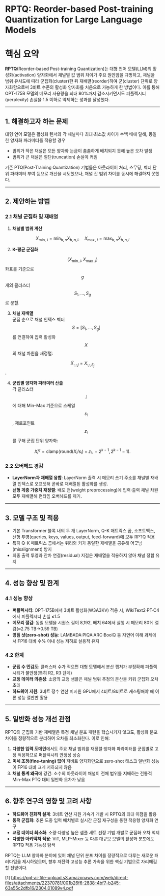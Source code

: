 # RPTQ: Reorder-based Post-training Quantization for Large Language Models

# 핵심 요약

**RPTQ**(Reorder-based Post-training Quantization)는 대형 언어 모델(LLM)의 활성화(activation) 양자화에서 채널별 값 범위 차이가 주요 원인임을 규명하고, 채널을 범위 유사도에 따라 군집화(cluster)한 뒤 재배열(reorder)하여 군(cluster) 단위로 양자화함으로써 3비트 수준의 활성화 양자화를 처음으로 가능하게 한 방법이다. 이를 통해 OPT-175B 모델의 메모리 사용량을 최대 80%까지 감소시키면서도 퍼플렉시티(perplexity) 손실을 1.5 이하로 억제하는 성과를 달성했다.

***

## 1. 해결하고자 하는 문제

대형 언어 모델은 활성화 텐서의 각 채널마다 최대·최소값 차이가 수백 배에 달해, 동일한 양자화 파라미터를 적용할 경우

- 범위가 작은 채널은 모든 양자화 눈금이 촘촘하게 배치되지 못해 높은 오차 발생  
- 범위가 큰 채널은 절단(truncation) 손실이 커짐  

기존 PTQ(Post-Training Quantization) 기법들은 아웃라이어 처리, 스무딩, 벡터 단위 파라미터 부여 등으로 개선을 시도했으나, 채널 간 범위 차이를 동시에 해결하지 못했다.

***

## 2. 제안하는 방법

### 2.1 채널 군집화 및 재배열

1. **채널별 범위 계산**  

$$
     X_{\min, i} = \min_{b,n} X_{b,n,i},\quad
     X_{\max, i} = \max_{b,n} X_{b,n,i}
   $$

2. **K-평균 군집화**  

$$(X_{\min,i}, X_{\max,i})$$ 좌표를 기준으로 $$g$$개의 클러스터 $$S_1,\dots,S_g$$로 분할.

3. **채널 재배열**  
   군집 순으로 채널 인덱스 벡터 $$S=[S_1,\dots,S_g]$$를 연결하여 입력 활성화 $$X$$의 채널 차원을 재정렬:  

$$\widetilde X_{:,:,j}=X_{:,:,S_j}$$.

4. **군집별 양자화 파라미터 산출**  
   각 클러스터 $$i$$에 대해 Min–Max 기준으로 스케일 $$s_i$$, 제로포인트 $$z_i$$를 구해 군집 단위 양자화:

$$
     X^q_i = \mathrm{clamp}\bigl(\mathrm{round}(X_i/s_i)+z_i,\,-2^{k-1},\,2^{k-1}-1\bigr).
   $$

### 2.2 오버헤드 경감

- **LayerNorm과 재배열 융합**: LayerNorm 출력 시 메모리 쓰기 주소를 채널별 재배열 인덱스로 오프셋해 곧바로 재배열된 활성화를 생성.  
- **선형 계층 가중치 재정렬**: 배포 전(weight preprocessing)에 입력·출력 채널 차원 모두 재배열해 런타임 오버헤드를 제거.

***

## 3. 모델 구조 및 적용

- 기본 Transformer 블록 내의 두 개 LayerNorm, Q-K 매트릭스 곱, 소프트맥스, 선형 투영(queries, keys, values, output, feed-forward)에 모두 RPTQ 적용  
- 특히 Q-K 매트릭스 곱에서는 쿼리와 키가 동일한 재배열을 공유해 어긋남(misalignment) 방지  
- 최종 출력 투영과 잔차 연결(residual) 지점은 재배열을 적용하지 않아 채널 정합 유지  

***

## 4. 성능 향상 및 한계

### 4.1 성능 향상

- **퍼플렉시티**: OPT-175B에서 3비트 활성화(W3A3KV) 적용 시, WikiText2·PT·C4에서 퍼플렉시티 손실 ≤1.5  
- **메모리 절감**: 동일 모델을 시퀀스 길이 8,192, 배치 64에서 실행 시 메모리 80% 절감(≈2.75 TB→0.59 TB)  
- **영점 샷(zero-shot) 성능**: LAMBADA·PIQA·ARC·BoolQ 등 자연어 이해 과제에서 FP16 대비 수% 이내 성능 저하로 실용적 유지  

### 4.2 한계

- **군집 수 민감도**: 클러스터 수가 적으면 대형 모델에서 분산 캡처가 부정확해 퍼플렉시티가 불안정(특히 R2, R3 단계)  
- **교정 데이터 의존성**: 소량의 교정 샘플은 채널 범위 추정의 분산을 키워 군집화 오차 초래  
- **하드웨어 지원**: 3비트 정수 연산 미지원 GPU에서 4비트/8비트로 캐스팅해야 해 이론 성능 절반만 활용  

***

## 5. 일반화 성능 개선 관점

RPTQ의 군집화 기반 재배열은 특정 채널 분포 패턴을 학습시키지 않고도, 활성화 분포 차이를 정량적으로 분리하여 오차를 최소화한다. 이로 인해:

1. **다양한 입력 도메인**에서도 주요 채널 범위를 재정렬·양자화 파라미터를 군집별로 고정 적용하므로 퍼플렉시티 안정성 상승  
2. **미세 조정(fine-tuning) 없이** 저비트 양자화만으로 zero-shot 태스크 일반화 성능이 FP16 대비 크게 저하되지 않음  
3. **채널 통계 왜곡**에 강건: 소수의 아웃라이어 채널이 전체 범위를 지배하는 전통적 Min–Max PTQ 대비 일반화 오차가 낮음  

***

## 6. 향후 연구의 영향 및 고려 사항

- **하드웨어 친화적 설계**: 3비트 연산 지원 가속기 개발 시 RPTQ의 최대 이점을 활용  
- **동적 군집화**: 추론 도중 입력 배치별로 실시간 군집 재구성을 통한 적응형 양자화 연구  
- **교정 데이터 최소화**: 소량·다양성 높은 샘플 세트 선정 기법 개발로 군집화 오차 억제  
- **다양한 아키텍처 적용**: ViT, MLP-Mixer 등 다른 대규모 모델의 활성화 분포에도 RPTQ 적용 가능성 탐색  

RPTQ는 LLM 양자화 분야에 있어 채널 단위 분포 차이를 정량적으로 다루는 새로운 패러다임을 제시하였으며, 향후 저전력·고성능 추론 가속을 위한 핵심 기법으로 자리매김할 전망이다.

[1] https://ppl-ai-file-upload.s3.amazonaws.com/web/direct-files/attachments/22370781/001b26f6-2838-4bf7-b245-63a55c2dfb16/2304.01089v4.pdf
